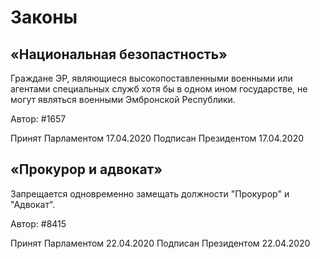 # Законы

## «Национальная безопастность»

Граждане ЭР, являющиеся высокопоставленными военными или агентами специальных служб хотя бы в одном ином государстве, не могут являться военными Эмбронской Республики.

Автор: #1657

Принят Парламентом 17.04.2020
Подписан Президентом 17.04.2020

## «Прокурор и адвокат»

Запрещается одновременно замещать должности "Прокурор" и "Адвокат".

Автор: #8415

Принят Парламентом 22.04.2020
Подписан Президентом 22.04.2020

